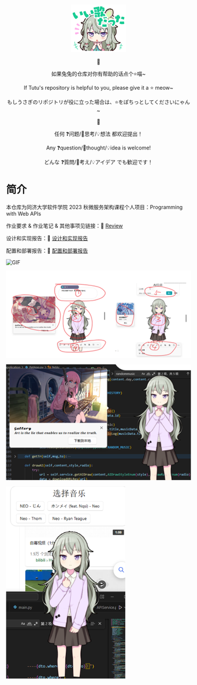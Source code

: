 <p align = 'center'>
  <img width='150' src='./README.assets/stamp0174.png'>
</p>
<p align = 'center'> 🥕 </p>
<p align = 'center'> 如果兔兔的仓库对你有帮助的话点个⭐喵~ </p>
<p align = 'center'> If Tutu's repository is helpful to you, please give it a ⭐ meow~ </p>
<p align = 'center'> もしうさぎのリポジトリが役に立った場合は、⭐をぽちっとしてくださいにゃん~  </p>

<p align = 'center'> 🍉 </p>
<p align = 'center'> 任何 ❓问题/💭思考/💡想法 都欢迎提出！</p>
<p align = 'center'> Any ❓question/💭thought/💡idea  is welcome! </p>
<p align = 'center'> どんな ❓質問/💭考え/💡アイデア でも歓迎です！ </p>

# 简介

本仓库为同济大学软件学院 2023 秋微服务架构课程个人项目：Programming with Web APIs

作业要求 & 作业笔记 & 其他事项见链接：🔗 [Review](https://momoyamasawa.notion.site/bf2c83d5b0dd4c92bbde009b307eca97?pvs=4)

设计和实现报告：🔗 [设计和实现报告](https://momoyamasawa.notion.site/c9e14d81e72840f9a227fd5c3aeecd73?pvs=4)

配置和部署报告：🔗 [配置和部署报告](https://momoyamasawa.notion.site/d2b336f3086a47b19f450fe0ec6be2ca?pvs=4)

![GIF](./README.assets/GIF.gif)

![1698401859072](./README.assets/1698401859072.jpg)

![1698401823996](./README.assets/1698401823996.jpg)

![1698401792546](./README.assets/1698401809937.jpg)



